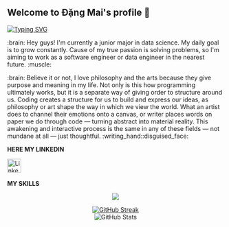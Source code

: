 ## Welcome to Đặng Mai's profile 👋
<a align = center href="https://git.io/typing-svg"><img src="https://readme-typing-svg.demolab.com?font=Helventica&weight=600&duration=5020&pause=1000&color=ece0d1&background=FFE5BD00&center=true&vCenter=true&width=435&lines=Hi+mates%2C+I'm+Hori-san+aka+%C4%90%E1%BA%B7ng+Mai" alt="Typing SVG" /></a>
<p>
:brain: Hey guys! I'm currently a junior major in data science. My daily goal is to grow constantly. 
Cause of my true passion is solving problems, so I'm aiming to work as a software engineer or data engineer in the nearest future. :muscle:
</p>
<p>
:brain: Believe it or not, I love philosophy and the arts because they give purpose and meaning in my life. Not only is this how programming ultimately works, but it is a separate way of giving order to structure around us. Coding creates a structure for us to build and express our ideas, as philosophy or art shape the way in which we view the world. What an artist does to channel their emotions onto a canvas, or writer places words on paper we do through code — turning abstract into material reality. This awakening and interactive process is the same in any of these fields — not mundane at all — just thoughtful. :writing_hand::disguised_face:
</p> 

<!-- Social icons section -->
<p><b>HERE MY LINKEDIN</b></p> 
<p>
  <a href="www.linkedin.com/in/maidang105"><img width="32px" alt="LinkedIn" title="LinkedIn" src="https://i.imgur.com/yRpa1dQ.png"/></a>
  &#8287;&#8287;&#8287;&#8287;&#8287;

  <!-- Skills icon section -->
<p><b>MY SKILLS</b></p>
  <p align="center">
  <a href="https://skillicons.dev">
    <img src="https://skillicons.dev/icons?i=js,java,py,react,mongodb,ae,ai,ps,mongodb" />
  </a>
<div align="center">
  <a href="https://git.io/streak-stats">
    <img src="https://streak-stats.demolab.com?user=HoriDang10&theme=calm&mode=weekly" alt="GitHub Streak" />
  </a>
</div>



<div align="center">
  <picture>
    <source srcset="https://github-readme-stats.vercel.app/api?username=HoriDang10&show_icons=true&theme=dark" media="(prefers-color-scheme: dark)" />
    <source srcset="https://github-readme-stats.vercel.app/api?username=HoriDang10&show_icons=true" media="(prefers-color-scheme: light), (prefers-color-scheme: no-preference)" />
    <img src="https://github-readme-stats.vercel.app/api?username=HoriDang10&show_icons=true" alt="GitHub Stats" />
  </picture>
</div>


